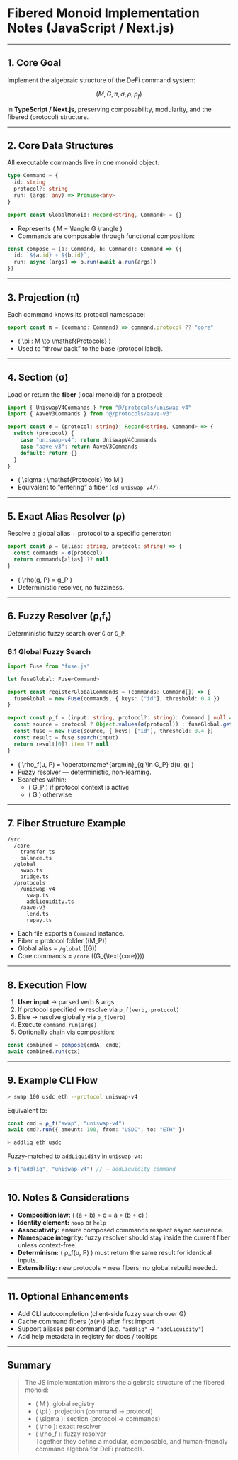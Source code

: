 # Fibered Monoid Implementation Notes (JavaScript / Next.js)

---

## 1. Core Goal

Implement the algebraic structure of the DeFi command system:

$$
(M, G, \pi, \sigma, \rho, \rho_f)
$$

in **TypeScript / Next.js**, preserving composability, modularity, and the fibered (protocol) structure.

---

## 2. Core Data Structures

All executable commands live in one monoid object:

```ts
type Command = {
  id: string
  protocol?: string
  run: (args: any) => Promise<any>
}

export const GlobalMonoid: Record<string, Command> = {}
```

- Represents \( M = \langle G \rangle \)
- Commands are composable through functional composition:

```ts
const compose = (a: Command, b: Command): Command => ({
  id: `${a.id} ∘ ${b.id}`,
  run: async (args) => b.run(await a.run(args))
})
```

---

## 3. Projection (π)

Each command knows its protocol namespace:

```ts
export const π = (command: Command) => command.protocol ?? "core"
```

- \( \pi : M \to \mathsf{Protocols} \)
- Used to “throw back” to the base (protocol label).

---

## 4. Section (σ)

Load or return the **fiber** (local monoid) for a protocol:

```ts
import { UniswapV4Commands } from "@/protocols/uniswap-v4"
import { AaveV3Commands } from "@/protocols/aave-v3"

export const σ = (protocol: string): Record<string, Command> => {
  switch (protocol) {
    case "uniswap-v4": return UniswapV4Commands
    case "aave-v3": return AaveV3Commands
    default: return {}
  }
}
```

- \( \sigma : \mathsf{Protocols} \to M \)
- Equivalent to “entering” a fiber (`cd uniswap-v4/`).

---

## 5. Exact Alias Resolver (ρ)

Resolve a global alias + protocol to a specific generator:

```ts
export const ρ = (alias: string, protocol: string) => {
  const commands = σ(protocol)
  return commands[alias] ?? null
}
```

- \( \rho(g, P) = g_P \)
- Deterministic resolver, no fuzziness.

---

## 6. Fuzzy Resolver (ρ₍f₎)

Deterministic fuzzy search over `G` or `G_P`.

### 6.1 Global Fuzzy Search

```ts
import Fuse from "fuse.js"

let fuseGlobal: Fuse<Command>

export const registerGlobalCommands = (commands: Command[]) => {
  fuseGlobal = new Fuse(commands, { keys: ["id"], threshold: 0.4 })
}

export const ρ_f = (input: string, protocol?: string): Command | null => {
  const source = protocol ? Object.values(σ(protocol)) : fuseGlobal.getIndex().docs
  const fuse = new Fuse(source, { keys: ["id"], threshold: 0.4 })
  const result = fuse.search(input)
  return result[0]?.item ?? null
}
```

- \( \rho_f(u, P) = \operatorname*{argmin}_{g \in G_P} d(u, g) \)
- Fuzzy resolver — deterministic, non-learning.
- Searches within:
  - \( G_P \) if protocol context is active
  - \( G \) otherwise

---

## 7. Fiber Structure Example

```
/src
  /core
    transfer.ts
    balance.ts
  /global
    swap.ts
    bridge.ts
  /protocols
    /uniswap-v4
      swap.ts
      addLiquidity.ts
    /aave-v3
      lend.ts
      repay.ts
```

- Each file exports a `Command` instance.
- Fiber = protocol folder (\(M_P\))
- Global alias = `/global` (\(G\))
- Core commands = `/core` (\(G_{\text{core}}\))

---

## 8. Execution Flow

1. **User input** → parsed verb & args  
2. If protocol specified → resolve via `ρ_f(verb, protocol)`  
3. Else → resolve globally via `ρ_f(verb)`  
4. Execute `command.run(args)`  
5. Optionally chain via composition:

```ts
const combined = compose(cmdA, cmdB)
await combined.run(ctx)
```

---

## 9. Example CLI Flow

```bash
> swap 100 usdc eth --protocol uniswap-v4
```

Equivalent to:

```ts
const cmd = ρ_f("swap", "uniswap-v4")
await cmd?.run({ amount: 100, from: "USDC", to: "ETH" })
```

```bash
> addliq eth usdc
```

Fuzzy-matched to `addLiquidity` in `uniswap-v4`:

```ts
ρ_f("addliq", "uniswap-v4") // → addLiquidity command
```

---

## 10. Notes & Considerations

- **Composition law:** \( (a ∘ b) ∘ c = a ∘ (b ∘ c) \)
- **Identity element:** `noop` or `help`
- **Associativity:** ensure composed commands respect async sequence.
- **Namespace integrity:** fuzzy resolver should stay inside the current fiber unless context-free.
- **Determinism:** \( ρ_f(u, P) \) must return the same result for identical inputs.
- **Extensibility:** new protocols = new fibers; no global rebuild needed.

---

## 11. Optional Enhancements

- Add CLI autocompletion (client-side fuzzy search over G)
- Cache command fibers (`σ(P)`) after first import
- Support aliases per command (e.g. `"addliq"` → `"addLiquidity"`)
- Add help metadata in registry for docs / tooltips

---

## Summary

> The JS implementation mirrors the algebraic structure of the fibered monoid:  
>  - \( M \): global registry  
>  - \( \pi \): projection (command → protocol)  
>  - \( \sigma \): section (protocol → commands)  
>  - \( \rho \): exact resolver  
>  - \( \rho_f \): fuzzy resolver  
> Together they define a modular, composable, and human-friendly command algebra for DeFi protocols.
